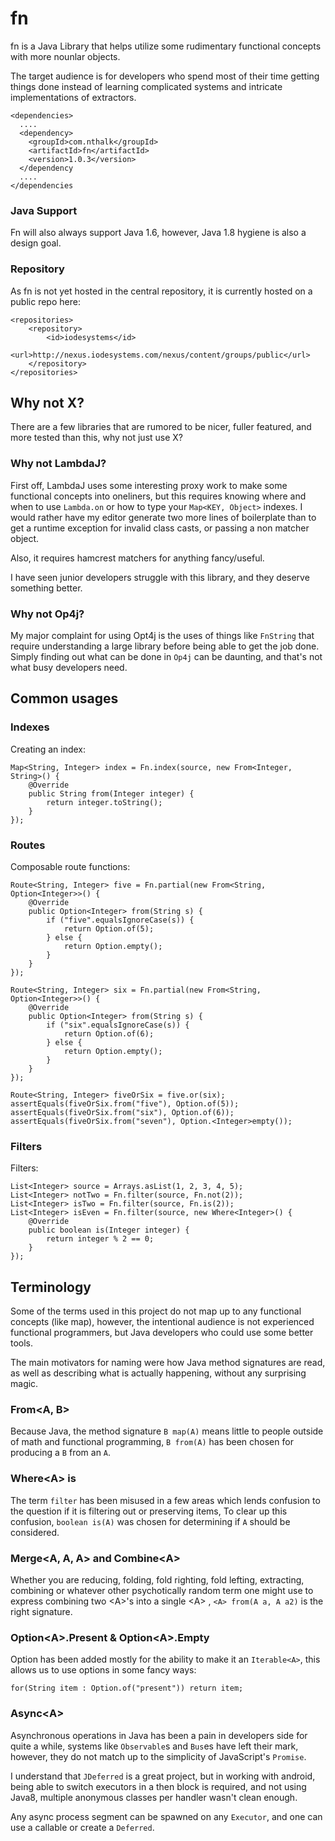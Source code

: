 # fn

fn is a Java Library that helps utilize some rudimentary functional concepts with more nounlar objects.

The target audience is for developers who spend most of their time getting things done instead of learning complicated systems and
intricate implementations of extractors.

    <dependencies>
      ....
      <dependency>
        <groupId>com.nthalk</groupId>
        <artifactId>fn</artifactId>
        <version>1.0.3</version>
      </dependency
      ....
    </dependencies

### Java Support
Fn will also always support Java 1.6, however, Java 1.8 hygiene is also a design goal.

### Repository

As fn is not yet hosted in the central repository, it is currently hosted on a public repo here:
    
    <repositories>
        <repository>
            <id>iodesystems</id>
            <url>http://nexus.iodesystems.com/nexus/content/groups/public</url>
        </repository>
    </repositories>

## Why not X?

There are a few libraries that are rumored to be nicer, fuller featured, and more tested than this, why not just use X?

### Why not LambdaJ?

First off, LambdaJ uses some interesting proxy work to make some functional concepts into oneliners, but this requires
knowing where and when to use `Lambda.on` or how to type your `Map<KEY, Object>` indexes. I would rather have my editor generate 
two more lines of boilerplate than to get a runtime exception for invalid class casts, or passing a non matcher object.

Also, it requires hamcrest matchers for anything fancy/useful.

I have seen junior developers struggle with this library, and they deserve something better.

### Why not Op4j?

My major complaint for using Opt4j is the uses of things like `FnString` that require understanding a large library before being 
able to get the job done. Simply finding out what can be done in `Op4j` can be daunting, and that's not what busy developers need.

## Common usages

### Indexes

Creating an index:

    Map<String, Integer> index = Fn.index(source, new From<Integer, String>() {
        @Override
        public String from(Integer integer) {
            return integer.toString();
        }
    });

### Routes

Composable route functions:

    Route<String, Integer> five = Fn.partial(new From<String, Option<Integer>>() {
        @Override
        public Option<Integer> from(String s) {
            if ("five".equalsIgnoreCase(s)) {
                return Option.of(5);
            } else {
                return Option.empty();
            }
        }
    });

    Route<String, Integer> six = Fn.partial(new From<String, Option<Integer>>() {
        @Override
        public Option<Integer> from(String s) {
            if ("six".equalsIgnoreCase(s)) {
                return Option.of(6);
            } else {
                return Option.empty();
            }
        }
    });

    Route<String, Integer> fiveOrSix = five.or(six);
    assertEquals(fiveOrSix.from("five"), Option.of(5));
    assertEquals(fiveOrSix.from("six"), Option.of(6));
    assertEquals(fiveOrSix.from("seven"), Option.<Integer>empty());

### Filters

Filters:

    List<Integer> source = Arrays.asList(1, 2, 3, 4, 5);
    List<Integer> notTwo = Fn.filter(source, Fn.not(2));
    List<Integer> isTwo = Fn.filter(source, Fn.is(2));
    List<Integer> isEven = Fn.filter(source, new Where<Integer>() {
        @Override
        public boolean is(Integer integer) {
            return integer % 2 == 0;
        }
    });

## Terminology

Some of the terms used in this project do not map up to any functional concepts (like map), however, the intentional audience
is not experienced functional programmers, but Java developers who could use some better tools.

The main motivators for naming were how Java method signatures are read, as well as describing what is actually happening, without
any surprising magic.

### From&lt;A, B&gt;

Because Java, the method signature `B map(A)` means little to people outside of math and functional programming, 
`B from(A)` has been chosen for producing a `B` from an `A`.

### Where&lt;A&gt; is

The term `filter` has been misused in a few areas which lends confusion to the question if it is filtering out or preserving items,
To clear up this confusion, `boolean is(A)` was chosen for determining if `A` should be considered.

### Merge&lt;A, A, A&gt; and Combine&lt;A&gt;

Whether you are reducing, folding, fold righting, fold lefting, extracting, combining or whatever other psychotically random term one 
might use to express combining two &lt;A&gt;'s into a single &lt;A&gt;
, `<A> from(A a, A a2)` is the right signature.

### Option&lt;A&gt;.Present &amp; Option&lt;A&gt;.Empty

Option has been added mostly for the ability to make it an `Iterable<A>`, this allows us to use options in some fancy ways:

    for(String item : Option.of("present")) return item;

### Async&lt;A&gt;

Asynchronous operations in Java has been a pain in developers side for quite a while, systems like `Observable`s and `Bus`es have left
their mark, however, they do not match up to the simplicity of JavaScript's `Promise`.

I understand that `JDeferred` is a great project, but in working with android, being able to switch executors in a then block is required,
and not using Java8, multiple anonymous classes per handler wasn't clean enough.

Any async process segment can be spawned on any `Executor`, and one can use a callable or create a `Deferred`.


    



